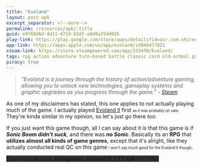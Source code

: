 ```yaml
---
title: "Evoland"
layout: post-apk
excerpt_separator: <!--more-->
permalink: /resources/apk/:title
guid: e9f69d6d-4d11-4719-b2df-a8d0a254d016
play-link: https://play.google.com/store/apps/details?id=air.com.shirogames.evoland12
app-link: https://apps.apple.com/us/app/evoland/id946477821
steam-link: https://store.steampowered.com/app/233470/Evoland/
tags: rpg action adventure turn-based battle classic card old-school parody real-time puzzle
piracy: true
---
```


> _"Evoland is a journey through the history of action/adventure gaming, allowing you to unlock new technologies, gameplay systems and graphic upgrades as you progress through the game." - <a href="https://store.steampowered.com/app/233470/Evoland/" target="_blank">Steam</a>_

As one of my disclaimers has stated, this one applies to not actually playing much of the game. I actually played [Evoland II](https://arifhamed.github.io/APKs/Evoland-II) first <span style="font-size:70%;">as it was probably on sale</span>. They're kinda similar in my opinion, so let's just go there too.

If you just want this game though, all I can say about it is that this game is if **_Sonic Boom didn't suck_**, and there was **_no Sonic_**. Basically its an **RPG** that **utilizes almost all kinds of game genres**, except that it's alright, like they actually conducted real QC on this game <span style="font-size:70%;">i won't say much good for the Evoland II though</span>. 

<div class="text-center">
    <a class="btn btn-dark btn-block w-100" onclick='apk("air.com.shirogames.evoland12_1.7.7.apk")' target="_blank" style="text-decoration: none; background-color: #333;"> Download <b>air.com.shirogames.evoland12_1.7.7.apk</b> (47.1 MB)</a>
</div>
